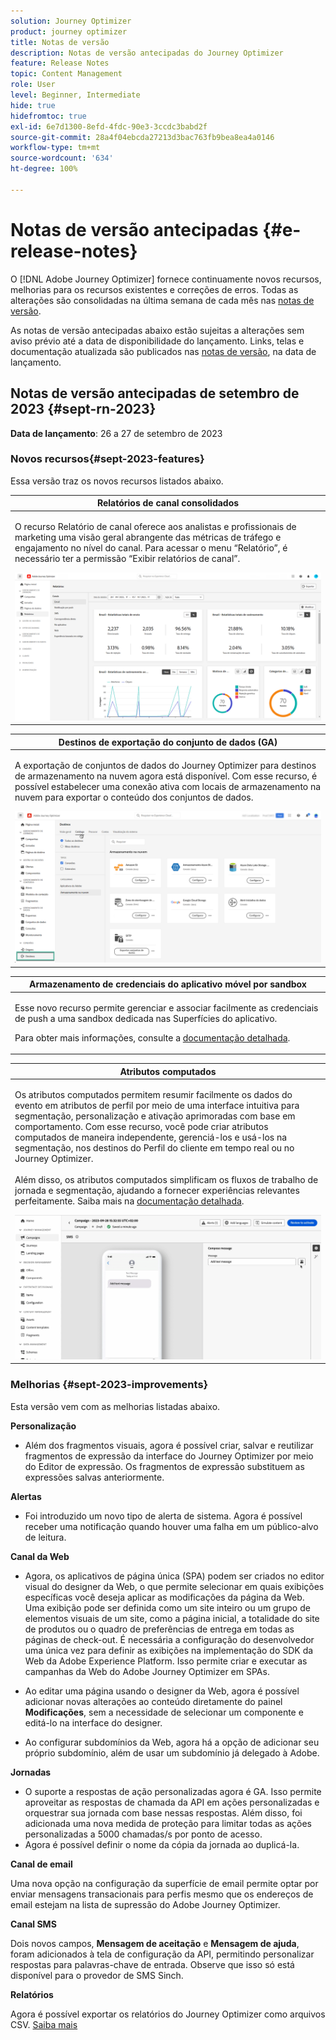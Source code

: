 ```yaml
---
solution: Journey Optimizer
product: journey optimizer
title: Notas de versão
description: Notas de versão antecipadas do Journey Optimizer
feature: Release Notes
topic: Content Management
role: User
level: Beginner, Intermediate
hide: true
hidefromtoc: true
exl-id: 6e7d1300-8efd-4fdc-90e3-3ccdc3babd2f
source-git-commit: 28a4f04ebcda27213d3bac763fb9bea8ea4a0146
workflow-type: tm+mt
source-wordcount: '634'
ht-degree: 100%

---
```


# Notas de versão antecipadas {#e-release-notes}

O [!DNL Adobe Journey Optimizer] fornece continuamente novos recursos, melhorias para os recursos existentes e correções de erros. Todas as alterações são consolidadas na última semana de cada mês nas [notas de versão](release-notes.md).

As notas de versão antecipadas abaixo estão sujeitas a alterações sem aviso prévio até a data de disponibilidade do lançamento. Links, telas e documentação atualizada são publicados nas [notas de versão](release-notes.md), na data de lançamento.

## Notas de versão antecipadas de setembro de 2023 {#sept-rn-2023}

**Data de lançamento**: 26 a 27 de setembro de 2023

### Novos recursos{#sept-2023-features}

Essa versão traz os novos recursos listados abaixo.


<table>
<thead>
<tr>
<th><strong>Relatórios de canal consolidados</strong><br/></th>
</tr>
</thead>
<tbody>
<tr>
<td>
<p>O recurso Relatório de canal oferece aos analistas e profissionais de marketing uma visão geral abrangente das métricas de tráfego e engajamento no nível do canal. Para acessar o menu “Relatório”, é necessário ter a permissão “Exibir relatórios de canal”.</p>
<img src="assets/channel-reports.png"/>
<!--p>For more information, refer to the <a href="../in-app/get-started-in-app.md">detailed documentation</a>.</p-->
</tr>
</tbody>
</table>


<table>
<thead>
<tr>
<th><strong>Destinos de exportação do conjunto de dados (GA)</strong><br/></th>
</tr>
</thead>
<tbody>
<tr>
<td>
<p>A exportação de conjuntos de dados do Journey Optimizer para destinos de armazenamento na nuvem agora está disponível. Com esse recurso, é possível estabelecer uma conexão ativa com locais de armazenamento na nuvem para exportar o conteúdo dos conjuntos de dados.</p>
<img src="../data/assets/dataset-export-setup.png">
<!--p>For more information, refer to the <a href="../audience/get-started-audience-orchestration.md">detailed documentation</a>.</p-->
</td>
</tr>
</tbody>
</table>

<table>
<thead>
<tr>
<th><strong>Armazenamento de credenciais do aplicativo móvel por sandbox</strong><br/></th>
</tr>
</thead>
<tbody>
<tr>
<td>
<p>Esse novo recurso permite gerenciar e associar facilmente as credenciais de push a uma sandbox dedicada nas Superfícies do aplicativo.</p>
<p>Para obter mais informações, consulte a <a href="../in-app/inapp-configuration.md">documentação detalhada</a>.</p>
</tr>
</tbody>
</table>

<table>
<thead>
<tr>
<th><strong>Atributos computados</strong><br/></th>
</tr>
</thead>
<tbody>
<tr>
<td>
<p>Os atributos computados permitem resumir facilmente os dados do evento em atributos de perfil por meio de uma interface intuitiva para segmentação, personalização e ativação aprimoradas com base em comportamento. Com esse recurso, você pode criar atributos computados de maneira independente, gerenciá-los e usá-los na segmentação, nos destinos do Perfil do cliente em tempo real ou no Journey Optimizer.<br/><br/>
Além disso, os atributos computados simplificam os fluxos de trabalho de jornada e segmentação, ajudando a fornecer experiências relevantes perfeitamente. Saiba mais na <a href="https://experienceleague.adobe.com/docs/experience-platform/profile/computed-attributes/overview.html?lang=pt-BR">documentação detalhada</a>.</p>
<img src="assets/do-not-localize/computed-attributes.gif">
</tr>
</tbody>
</table>


### Melhorias {#sept-2023-improvements}

Esta versão vem com as melhorias listadas abaixo.

<!--**Audiences**

* You can now target audiences uploaded from a CSV file into journeys and campaigns.
* You can now target audiences resulting from composition workflows into journeys. -->

**Personalização**

* Além dos fragmentos visuais, agora é possível criar, salvar e reutilizar fragmentos de expressão da interface do Journey Optimizer por meio do Editor de expressão. Os fragmentos de expressão substituem as expressões salvas anteriormente.

**Alertas**

* Foi introduzido um novo tipo de alerta de sistema. Agora é possível receber uma notificação quando houver uma falha em um público-alvo de leitura.

**Canal da Web**

* Agora, os aplicativos de página única (SPA) podem ser criados no editor visual do designer da Web, o que permite selecionar em quais exibições específicas você deseja aplicar as modificações da página da Web. Uma exibição pode ser definida como um site inteiro ou um grupo de elementos visuais de um site, como a página inicial, a totalidade do site de produtos ou o quadro de preferências de entrega em todas as páginas de check-out. É necessária a configuração do desenvolvedor uma única vez para definir as exibições na implementação do SDK da Web da Adobe Experience Platform. Isso permite criar e executar as campanhas da Web do Adobe Journey Optimizer em SPAs.

* Ao editar uma página usando o designer da Web, agora é possível adicionar novas alterações ao conteúdo diretamente do painel **Modificações**, sem a necessidade de selecionar um componente e editá-lo na interface do designer.
* Ao configurar subdomínios da Web, agora há a opção de adicionar seu próprio subdomínio, além de usar um subdomínio já delegado à Adobe.

**Jornadas**

* O suporte a respostas de ação personalizadas agora é GA. Isso permite aproveitar as respostas de chamada da API em ações personalizadas e orquestrar sua jornada com base nessas respostas. Além disso, foi adicionada uma nova medida de proteção para limitar todas as ações personalizadas a 5000 chamadas/s por ponto de acesso.
* Agora é possível definir o nome da cópia da jornada ao duplicá-la.

<!--
* The maximum duration that you can define in the Wait activity is now 29 days instead of 30.
-->

**Canal de email**

Uma nova opção na configuração da superfície de email permite optar por enviar mensagens transacionais para perfis mesmo que os endereços de email estejam na lista de supressão do Adobe Journey Optimizer.

**Canal SMS**

Dois novos campos, **Mensagem de aceitação** e **Mensagem de ajuda**, foram adicionados à tela de configuração da API, permitindo personalizar respostas para palavras-chave de entrada. Observe que isso só está disponível para o provedor de SMS Sinch.

**Relatórios**

Agora é possível exportar os relatórios do Journey Optimizer como arquivos CSV. [Saiba mais](../reports/global-report.md#export-reports)

<!--**Decision management**

Enhancements have been made to the audience picker in journeys or campaigns, with the addition of new columns displaying the origin and update frequency of audiences.    -->
